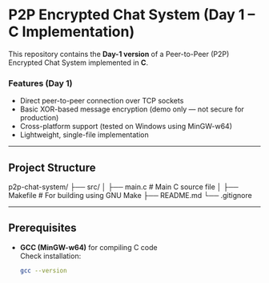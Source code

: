 # P2P Encrypted Chat System (Day 1 – C Implementation)

This repository contains the **Day-1 version** of a Peer-to-Peer (P2P) Encrypted Chat System implemented in **C**.  

### Features (Day 1)
- Direct peer-to-peer connection over TCP sockets  
- Basic XOR-based message encryption (demo only — not secure for production)  
- Cross-platform support (tested on Windows using MinGW-w64)  
- Lightweight, single-file implementation  

---

## **Project Structure**
p2p-chat-system/
├── src/
│ ├── main.c # Main C source file
│ ├── Makefile # For building using GNU Make
├── README.md
└── .gitignore

---

## **Prerequisites**

- **GCC (MinGW-w64)** for compiling C code  
  Check installation:
  ```bash
  gcc --version
